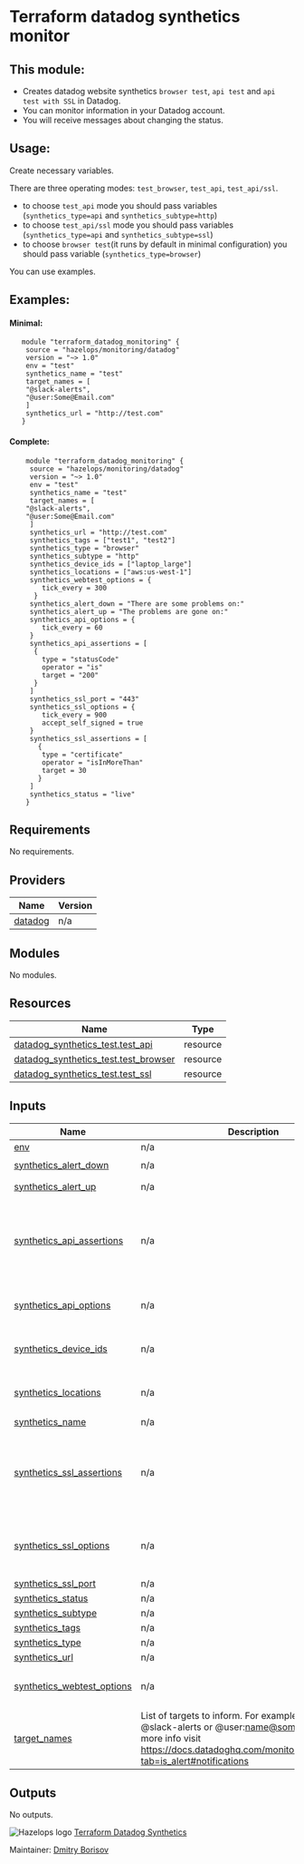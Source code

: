 # Terraform datadog synthetics monitor

## This module:
- Creates datadog website synthetics `browser test`, `api test` and `api test with SSL` in Datadog. 
- You can monitor information in your Datadog account.
- You will receive messages about changing the status.


## Usage:

  Create necessary variables.

  There are three operating modes: `test_browser`, `test_api`, `test_api/ssl`. 
 - to choose `test_api` mode you should pass variables (`synthetics_type=api` and `synthetics_subtype=http`)
 - to choose `test_api/ssl` mode you should pass variables (`synthetics_type=api` and `synthetics_subtype=ssl`)
 - to choose `browser test`(it runs by default in minimal configuration) you should pass variable (`synthetics_type=browser`)
  
  You can use examples.

## Examples:

#### Minimal:
```
   module "terraform_datadog_monitoring" {
    source = "hazelops/monitoring/datadog"
    version = "~> 1.0"
    env = "test"
    synthetics_name = "test"
    target_names = [
    "@slack-alerts",
    "@user:Some@Email.com"
    ] 
    synthetics_url = "http://test.com"
   }
```

#### Complete:
```
    module "terraform_datadog_monitoring" {
     source = "hazelops/monitoring/datadog"
     version = "~> 1.0"
     env = "test"
     synthetics_name = "test"
     target_names = [
    "@slack-alerts",
    "@user:Some@Email.com"
     ]
     synthetics_url = "http://test.com"
     synthetics_tags = ["test1", "test2"]
     synthetics_type = "browser"
     synthetics_subtype = "http"
     synthetics_device_ids = ["laptop_large"]
     synthetics_locations = ["aws:us-west-1"]
     synthetics_webtest_options = {
        tick_every = 300
      }
     synthetics_alert_down = "There are some problems on:"
     synthetics_alert_up = "The problems are gone on:"
     synthetics_api_options = {
        tick_every = 60
     }
     synthetics_api_assertions = [
      {
        type = "statusCode"
        operator = "is"
        target = "200"
      }
     ]
     synthetics_ssl_port = "443"
     synthetics_ssl_options = {
        tick_every = 900
        accept_self_signed = true
     }
     synthetics_ssl_assertions = [
       {
        type = "certificate"
        operator = "isInMoreThan"
        target = 30
       }
     ]
     synthetics_status = "live"
    }
```

## Requirements

No requirements.

## Providers

| Name | Version |
|------|---------|
| <a name="provider_datadog"></a> [datadog](#provider\_datadog) | n/a |

## Modules

No modules.

## Resources

| Name | Type |
|------|------|
| [datadog_synthetics_test.test_api](https://registry.terraform.io/providers/hashicorp/datadog/latest/docs/resources/synthetics_test) | resource |
| [datadog_synthetics_test.test_browser](https://registry.terraform.io/providers/hashicorp/datadog/latest/docs/resources/synthetics_test) | resource |
| [datadog_synthetics_test.test_ssl](https://registry.terraform.io/providers/hashicorp/datadog/latest/docs/resources/synthetics_test) | resource |

## Inputs

| Name | Description | Type | Default | Required |
|------|-------------|------|---------|:--------:|
| <a name="input_env"></a> [env](#input\_env) | n/a | `any` | n/a | yes |
| <a name="input_synthetics_alert_down"></a> [synthetics\_alert\_down](#input\_synthetics\_alert\_down) | n/a | `string` | `"There are some problems on:"` | no |
| <a name="input_synthetics_alert_up"></a> [synthetics\_alert\_up](#input\_synthetics\_alert\_up) | n/a | `string` | `"The problems are gone on:"` | no |
| <a name="input_synthetics_api_assertions"></a> [synthetics\_api\_assertions](#input\_synthetics\_api\_assertions) | n/a | `list` | <pre>[<br>  {<br>    "operator": "is",<br>    "target": "200",<br>    "type": "statusCode"<br>  }<br>]</pre> | no |
| <a name="input_synthetics_api_options"></a> [synthetics\_api\_options](#input\_synthetics\_api\_options) | n/a | `map` | <pre>{<br>  "tick_every": 60<br>}</pre> | no |
| <a name="input_synthetics_device_ids"></a> [synthetics\_device\_ids](#input\_synthetics\_device\_ids) | n/a | `list` | <pre>[<br>  "laptop_large"<br>]</pre> | no |
| <a name="input_synthetics_locations"></a> [synthetics\_locations](#input\_synthetics\_locations) | n/a | `list` | <pre>[<br>  "aws:us-west-1"<br>]</pre> | no |
| <a name="input_synthetics_name"></a> [synthetics\_name](#input\_synthetics\_name) | n/a | `any` | n/a | yes |
| <a name="input_synthetics_ssl_assertions"></a> [synthetics\_ssl\_assertions](#input\_synthetics\_ssl\_assertions) | n/a | `list` | <pre>[<br>  {<br>    "operator": "isInMoreThan",<br>    "target": 30,<br>    "type": "certificate"<br>  }<br>]</pre> | no |
| <a name="input_synthetics_ssl_options"></a> [synthetics\_ssl\_options](#input\_synthetics\_ssl\_options) | n/a | `map` | <pre>{<br>  "accept_self_signed": true,<br>  "tick_every": 900<br>}</pre> | no |
| <a name="input_synthetics_ssl_port"></a> [synthetics\_ssl\_port](#input\_synthetics\_ssl\_port) | n/a | `string` | `"443"` | no |
| <a name="input_synthetics_status"></a> [synthetics\_status](#input\_synthetics\_status) | n/a | `string` | `"live"` | no |
| <a name="input_synthetics_subtype"></a> [synthetics\_subtype](#input\_synthetics\_subtype) | n/a | `string` | `"http"` | no |
| <a name="input_synthetics_tags"></a> [synthetics\_tags](#input\_synthetics\_tags) | n/a | `list` | `[]` | no |
| <a name="input_synthetics_type"></a> [synthetics\_type](#input\_synthetics\_type) | n/a | `string` | `"browser"` | no |
| <a name="input_synthetics_url"></a> [synthetics\_url](#input\_synthetics\_url) | n/a | `any` | n/a | yes |
| <a name="input_synthetics_webtest_options"></a> [synthetics\_webtest\_options](#input\_synthetics\_webtest\_options) | n/a | `map` | <pre>{<br>  "tick_every": 300<br>}</pre> | no |
| <a name="input_target_names"></a> [target\_names](#input\_target\_names) | List of targets to inform. For example it could be @slack-alerts or @user:name@somemail.com. For more info visit https://docs.datadoghq.com/monitors/notifications/?tab=is_alert#notifications | `list` | n/a | yes |

## Outputs

No outputs.

![Hazelops logo](https://avatars0.githubusercontent.com/u/63737915?s=25&v=4) [Terraform Datadog Synthetics
](https://registry.terraform.io/modules/hazelops/synthetics/datadog)

Maintainer: [Dmitry Borisov](https://github.com/kobrikx)